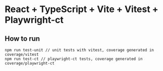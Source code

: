 # React + TypeScript + Vite + Vitest + Playwright-ct

## How to run 

```
npm run test-unit // unit tests with vitest, coverage generated in coverage/vitest
npm run test-ct // playwright-ct tests, coverage generated in coverage/playwright-ct
```
